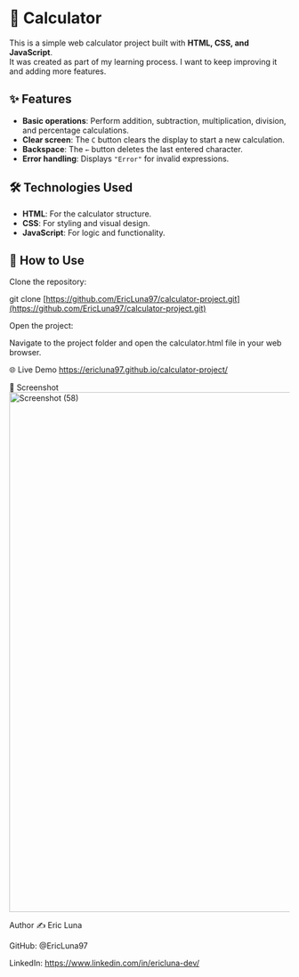# 🧮 Calculator

This is a simple web calculator project built with **HTML, CSS, and JavaScript**.  
It was created as part of my learning process. I want to keep improving it and adding more features.

## ✨ Features
- **Basic operations**: Perform addition, subtraction, multiplication, division, and percentage calculations.  
- **Clear screen**: The `C` button clears the display to start a new calculation.  
- **Backspace**: The `←` button deletes the last entered character.  
- **Error handling**: Displays `"Error"` for invalid expressions.  

## 🛠️ Technologies Used
- **HTML**: For the calculator structure.  
- **CSS**: For styling and visual design.  
- **JavaScript**: For logic and functionality.  

## 🚀 How to Use

Clone the repository:

git clone [https://github.com/EricLuna97/calculator-project.git](https://github.com/EricLuna97/calculator-project.git)

Open the project:

Navigate to the project folder and open the calculator.html file in your web browser.

🌐 Live Demo
https://ericluna97.github.io/calculator-project/

📸 Screenshot
<img width="1165" height="934" alt="Screenshot (58)" src="https://github.com/user-attachments/assets/390699f5-a992-4f8e-852f-9e8b0d0f296c" />


Author ✍️
Eric Luna

GitHub: @EricLuna97

LinkedIn: https://www.linkedin.com/in/ericluna-dev/
